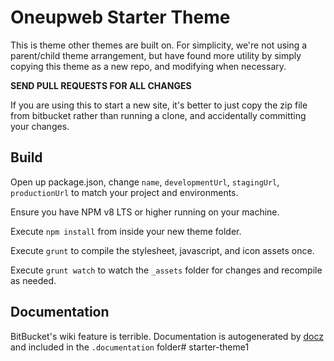 # Oneupweb Starter Theme

This is theme other themes are built on. For simplicity, we're not using a 
parent/child theme arrangement, but have found more utility by simply copying 
this theme as a new repo, and modifying when necessary.

**SEND PULL REQUESTS FOR ALL CHANGES**

If you are using this to start a new site, it's better to just copy the zip 
file from bitbucket rather than running a clone, and accidentally committing
your changes.

## Build

Open up package.json, change `name`, `developmentUrl`, `stagingUrl`, 
`productionUrl` to match your project and environments.

Ensure you have NPM v8 LTS or higher running on your machine.

Execute `npm install` from inside your new theme folder.

Execute `grunt` to compile the stylesheet, javascript, and icon assets once.

Execute `grunt watch` to watch the `_assets` folder for changes and recompile 
as needed.

## Documentation

BitBucket's wiki feature is terrible. Documentation is autogenerated by 
[docz](https://docz.site) and included in the `.documentation` folder# starter-theme1
